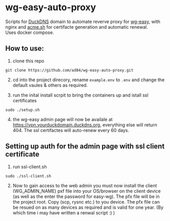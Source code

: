 # wg-easy-auto-proxy
Scripts for [DuckDNS](http://www.duckdns.org/) domain to automate reverve proxy for [wg-easy](https://github.com/WeeJeWel/wg-easy), with nginx and [acme.sh](https://github.com/acmesh-official/acme.sh) for certifacte generation and automatic renewal.  
Uses docker compose. 

## How to use:


1. clone this repo
 ```
 git clone https://github.com/ad84/wg-easy-auto-proxy.git
 ```

2. cd into the project direcory, rename `example.env` to `.env` and change the default vaules & others as required.

3. run the inital install scrpit to bring the containers up and istall ssl certificates 
```
sudo ./setup.sh
```
4. the wg-easy admin page will now be availale at https://vpn.yourduckdomain.duckdns.org, everything else will return 404. The ssl certifactes will auto-renew every 60 days. 

## Setting up auth for the admin page with ssl client certificate
1. run ssl-client.sh 
```
sudo ./ssl-client.sh
```
2. Now to gain access to the web admin you must now install the client (WG_ADMIN_NAME) pxf file into your OS/browser on the client device (as well as the enter the password for easy-wg). The pfx file will be in the project root. Copy (scp, rysnc etc.) to you device. The pfx file can be resued on as many devices as required and is valid for one year. (By which time i may have written a renwal script :) ) 




